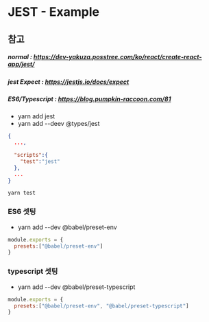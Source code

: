 # JEST - Example

## 참고

##### normal : https://dev-yakuza.posstree.com/ko/react/create-react-app/jest/

##### jest Expect : https://jestjs.io/docs/expect

##### ES6/Typescript : https://blog.pumpkin-raccoon.com/81

- yarn add jest
- yarn add --deev @types/jest

```package.json setting
{
  ...,

  "scripts":{
    "test":"jest"
  },
  ...
}
```

```실행
yarn test
```

### ES6 셋팅

- yarn add --dev @babel/preset-env

```babel.config.js
module.exports = {
  presets:["@babel/preset-env"]
}
```

### typescript 셋팅

- yarn add --dev @babel/preset-typescript

```babel.config.js
module.exports = {
  presets:["@babel/preset-env", "@babel/preset-typescript"]
}
```
